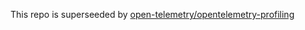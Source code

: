 This repo is superseeded by [open-telemetry/opentelemetry-profiling](https://github.com/open-telemetry/opentelemetry-profiling)
